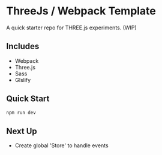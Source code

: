 # ThreeJs / Webpack Template

A quick starter repo for THREE.js experiments. (WIP)

## Includes

-   Webpack
-   Three.js
-   Sass
-   Glslify

## Quick Start

```bash
npm run dev
```

## Next Up

-   Create global 'Store' to handle events
